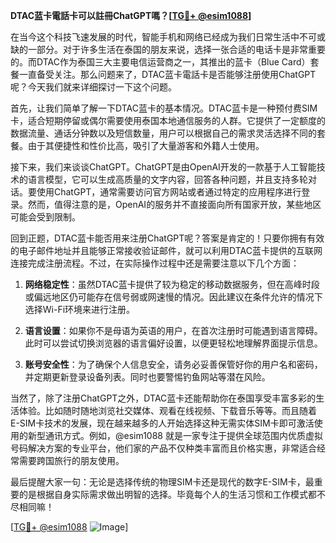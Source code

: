 **DTAC蓝卡電話卡可以註冊ChatGPT嗎？[[TG💪+ @esim1088](https://t.me/s/esim1088)]**

在当今这个科技飞速发展的时代，智能手机和网络已经成为我们日常生活中不可或缺的一部分。对于许多生活在泰国的朋友来说，选择一张合适的电话卡是非常重要的。而DTAC作为泰国三大主要电信运营商之一，其推出的蓝卡（Blue Card）套餐一直备受关注。那么问题来了，DTAC蓝卡電話卡是否能够注册使用ChatGPT呢？今天我们就来详细探讨一下这个问题。

首先，让我们简单了解一下DTAC蓝卡的基本情况。DTAC蓝卡是一种预付费SIM卡，适合短期停留或偶尔需要使用泰国本地通信服务的人群。它提供了一定额度的数据流量、通话分钟数以及短信数量，用户可以根据自己的需求灵活选择不同的套餐。由于其便捷性和性价比高，吸引了大量游客和外籍人士使用。

接下来，我们来谈谈ChatGPT。ChatGPT是由OpenAI开发的一款基于人工智能技术的语言模型，它可以生成高质量的文字内容，回答各种问题，并且支持多轮对话。要使用ChatGPT，通常需要访问官方网站或者通过特定的应用程序进行登录。然而，值得注意的是，OpenAI的服务并不直接面向所有国家开放，某些地区可能会受到限制。

回到正题，DTAC蓝卡能否用来注册ChatGPT呢？答案是肯定的！只要你拥有有效的电子邮件地址并且能够正常接收验证邮件，就可以利用DTAC蓝卡提供的互联网连接完成注册流程。不过，在实际操作过程中还是需要注意以下几个方面：

1. **网络稳定性**：虽然DTAC蓝卡提供了较为稳定的移动数据服务，但在高峰时段或偏远地区仍可能存在信号弱或网速慢的情况。因此建议在条件允许的情况下选择Wi-Fi环境来进行注册。
   
2. **语言设置**：如果你不是母语为英语的用户，在首次注册时可能遇到语言障碍。此时可以尝试切换浏览器的语言偏好设置，以便更轻松地理解界面提示信息。
   
3. **账号安全性**：为了确保个人信息安全，请务必妥善保管好你的用户名和密码，并定期更新登录设备列表。同时也要警惕钓鱼网站等潜在风险。

当然了，除了注册ChatGPT之外，DTAC蓝卡还能帮助你在泰国享受丰富多彩的生活体验。比如随时随地浏览社交媒体、观看在线视频、下载音乐等等。而且随着E-SIM卡技术的发展，现在越来越多的人开始选择这种无需实体SIM卡即可激活使用的新型通讯方式。例如，@esim1088 就是一家专注于提供全球范围内优质虚拟号码解决方案的专业平台，他们家的产品不仅种类丰富而且价格实惠，非常适合经常需要跨国旅行的朋友使用。

最后提醒大家一句：无论是选择传统的物理SIM卡还是现代的数字E-SIM卡，最重要的是根据自身实际需求做出明智的选择。毕竟每个人的生活习惯和工作模式都不尽相同嘛！

[[TG💪+ @esim1088](https://t.me/s/esim1088) ![Image](https://i.postimg.cc/4NQfJmqS/Snipaste-2025-05-13-00-14-12.png)]